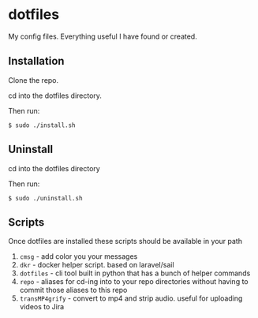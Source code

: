 # dotfiles
My config files. Everything useful I have found or created.

## Installation
Clone the repo.

cd into the dotfiles directory.

Then run:
```shell
$ sudo ./install.sh
```

## Uninstall
cd into the dotfiles directory

Then run:
```shell
$ sudo ./uninstall.sh
```

## Scripts
Once dotfiles are installed these scripts should be available in your path

1. `cmsg` - add color you your messages
2. `dkr` - docker helper script. based on laravel/sail
3. `dotfiles` - cli tool built in python that has a bunch of helper commands
4. `repo` - aliases for cd-ing into to your repo directories without having to commit those aliases to this repo
5. `transMP4grify` - convert to mp4 and strip audio. useful for uploading videos to Jira
